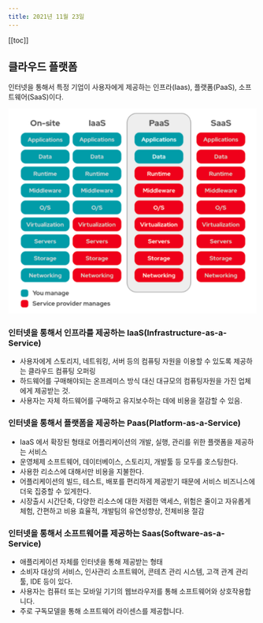 ```yaml
---
title: 2021년 11월 23일
---
```


[[toc]]

## 클라우드 플랫폼

인터넷을 통해서 특정 기업이 사용자에게 제공하는 인프라(Iaas), 플랫폼(PaaS), 소프트웨어(SaaS)이다.

![An image](../cloud-service.png)

### 인터넷을 통해서 인프라를 제공하는 IaaS(Infrastructure-as-a-Service)

- 사용자에게 스토리지, 네트워킹, 서버 등의 컴퓨팅 자원을 이용할 수 있도록 제공하는 클라우드 컴퓨팅 오퍼링
- 하드웨어를 구매해야되는 온프레미스 방식 대신 대규모의 컴퓨팅자원을 가진 업체에게 제공받는 것.
- 사용자는 자체 하드웨어를 구매하고 유지보수하는 데에 비용을 절감할 수 있음.

### 인터넷을 통해서 플랫폼을 제공하는 Paas(Platform-as-a-Service)

- IaaS 에서 확장된 형태로 어플리케이션의 개발, 실행, 관리를 위한 플랫폼을 제공하는 서비스
- 운영체제 소프트웨어, 데이터베이스, 스토리지, 개발툴 등 모두를 호스팅한다.
- 사용한 리소스에 대해서만 비용을 지불한다.
- 어플리케이션의 빌드, 테스트, 배포를 편리하게 제공받기 때문에 서비스 비즈니스에 더욱 집중할 수 있게한다.
- 시장출시 시간단축, 다양한 리소스에 대한 저렴한 액세스, 위험은 줄이고 자유롭게 체험, 간편하고 비용 효율적, 개발팀의 유연성향상, 전체비용 절감

### 인터넷을 통해서 소프트웨어를 제공하는 Saas(Software-as-a-Service)

- 애플리케이션 자체를 인터넷을 통해 제공받는 형태
- 소비자 대상의 서비스, 인사관리 소프트웨어, 콘테츠 관리 시스템, 고객 관계 관리툴, IDE 등이 있다.
- 사용자는 컴퓨터 또는 모바일 기기의 웹브라우저를 통해 소프트웨어와 상호작용합니다.
- 주로 구독모델을 통해 소프트웨어 라이센스를 제공합니다.
